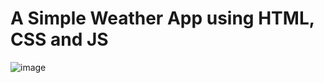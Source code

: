 # A Simple Weather App using HTML, CSS and JS
![image](https://github.com/user-attachments/assets/8d2999c8-e729-4225-b5b0-b7acd6735494)
